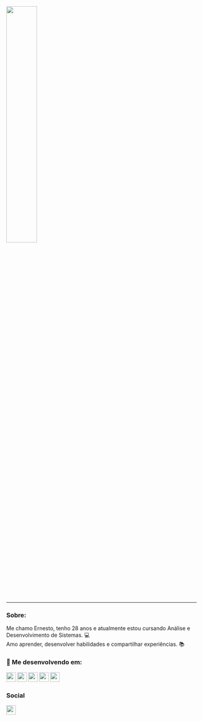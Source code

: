 <div align="left">
<img src="https://github.com/nestto/nestto/assets/125527244/a3c70ff7-c320-4cd4-8609-9a1186cfc75e" width="40%"> 
<hr>

### Sobre:
Me chamo Ernesto, tenho 28 anos e atualmente estou cursando Análise e Desenvolvimento de Sistemas. 💻 <br>
Amo aprender, desenvolver habilidades e compartilhar experiências. 📚
</div>

### 🌱 Me desenvolvendo em:
<div>
<img src="https://img.shields.io/badge/HTML-e44d26?style=for-the-badge&logo=html5&logoColor=ffffff" height="25px">  
<img src="https://img.shields.io/badge/css-039be5?style=for-the-badge&logo=css3&logoColor=ffffff" height="25px">
<img src="https://img.shields.io/badge/JavaScript-F7DF1E?style=for-the-badge&logo=javascript&logoColor=black" height="25px">
<img src="https://img.shields.io/badge/Python-3776AB?style=for-the-badge&logo=python&logoColor=white" height="25px">
<img src="https://img.shields.io/badge/excel-33c481?style=for-the-badge&logo=microsoft-excel&logoColor=ffffff" height="25px">

### Social
<a href="https://www.linkedin.com/in/ernestosvidaurre/" target="_blank"><img src="https://img.shields.io/badge/-LinkedIn-%230077B5?style=for-the-badge&logo=linkedin&logoColor=white" height="25px" target="_blank"></a>
</div>

<!--
**nestto/nestto** is a ✨ _special_ ✨ repository because its `README.md` (this file) appears on your GitHub profile.

Here are some ideas to get you started:

- 🔭 I’m currently working on ...
- 🌱 I’m currently learning ...
- 👯 I’m looking to collaborate on ...
- 🤔 I’m looking for help with ...
- 💬 Ask me about ...
- 📫 How to reach me: ...
- 😄 Pronouns: ...
- ⚡ Fun fact: ...
-->
